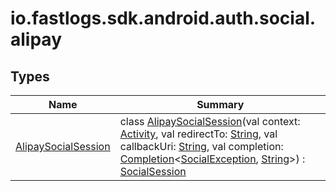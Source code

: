 # io.fastlogs.sdk.android.auth.social.alipay

## Types

| Name                                                   | Summary                                                                                                                                                                                                                                                                                                                                                                                                                                                                                                                                                                                                                                                                                                                |
| ------------------------------------------------------ | ---------------------------------------------------------------------------------------------------------------------------------------------------------------------------------------------------------------------------------------------------------------------------------------------------------------------------------------------------------------------------------------------------------------------------------------------------------------------------------------------------------------------------------------------------------------------------------------------------------------------------------------------------------------------------------------------------------------------- |
| [AlipaySocialSession](-alipay-social-session/index.md) | class [AlipaySocialSession](-alipay-social-session/index.md)(val context: [Activity](https://developer.android.com/reference/kotlin/android/app/Activity.html), val redirectTo: [String](https://kotlinlang.org/api/latest/jvm/stdlib/kotlin/-string/index.html), val callbackUri: [String](https://kotlinlang.org/api/latest/jvm/stdlib/kotlin/-string/index.html), val completion: [Completion](../io.fastlogs.sdk.android.completion/-completion/index.md)&lt;[SocialException](../io.fastlogs.sdk.android.auth.social/-social-exception/index.md), [String](https://kotlinlang.org/api/latest/jvm/stdlib/kotlin/-string/index.html)&gt;) : [SocialSession](../io.fastlogs.sdk.android.auth.social/-social-session/index.md) |
